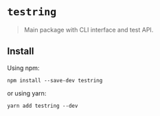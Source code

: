 # `testring`

> Main package with CLI interface and test API.

## Install
Using npm:

```
npm install --save-dev testring
```

or using yarn:

```
yarn add testring --dev
```